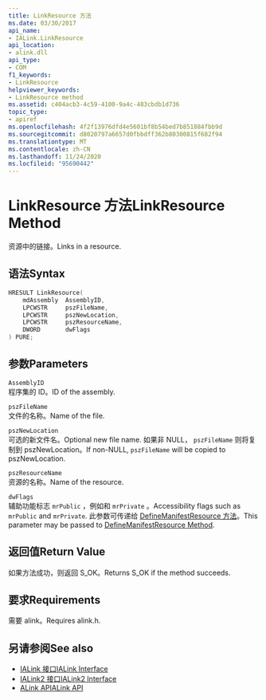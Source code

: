 ```yaml
---
title: LinkResource 方法
ms.date: 03/30/2017
api_name:
- IALink.LinkResource
api_location:
- alink.dll
api_type:
- COM
f1_keywords:
- LinkResource
helpviewer_keywords:
- LinkResource method
ms.assetid: c404acb3-4c59-4100-9a4c-483cbdb1d736
topic_type:
- apiref
ms.openlocfilehash: 4f2f13976dfd4e5601bf8b54bed7b851884fbb9d
ms.sourcegitcommit: d8020797a6657d0fbbdff362b80300815f682f94
ms.translationtype: MT
ms.contentlocale: zh-CN
ms.lasthandoff: 11/24/2020
ms.locfileid: "95690442"
---
```

# <a name="linkresource-method"></a><span data-ttu-id="2e7a8-102">LinkResource 方法</span><span class="sxs-lookup"><span data-stu-id="2e7a8-102">LinkResource Method</span></span>

<span data-ttu-id="2e7a8-103">资源中的链接。</span><span class="sxs-lookup"><span data-stu-id="2e7a8-103">Links in a resource.</span></span>  
  
## <a name="syntax"></a><span data-ttu-id="2e7a8-104">语法</span><span class="sxs-lookup"><span data-stu-id="2e7a8-104">Syntax</span></span>  
  
```cpp  
HRESULT LinkResource(  
    mdAssembly  AssemblyID,  
    LPCWSTR     pszFileName,  
    LPCWSTR     pszNewLocation,  
    LPCWSTR     pszResourceName,  
    DWORD       dwFlags  
) PURE;  
```  
  
## <a name="parameters"></a><span data-ttu-id="2e7a8-105">参数</span><span class="sxs-lookup"><span data-stu-id="2e7a8-105">Parameters</span></span>  

 `AssemblyID`  
 <span data-ttu-id="2e7a8-106">程序集的 ID。</span><span class="sxs-lookup"><span data-stu-id="2e7a8-106">ID of the assembly.</span></span>  
  
 `pszFileName`  
 <span data-ttu-id="2e7a8-107">文件的名称。</span><span class="sxs-lookup"><span data-stu-id="2e7a8-107">Name of the file.</span></span>  
  
 `pszNewLocation`  
 <span data-ttu-id="2e7a8-108">可选的新文件名。</span><span class="sxs-lookup"><span data-stu-id="2e7a8-108">Optional new file name.</span></span> <span data-ttu-id="2e7a8-109">如果非 NULL， `pszFileName` 则将复制到 pszNewLocation。</span><span class="sxs-lookup"><span data-stu-id="2e7a8-109">If non-NULL, `pszFileName` will be copied to pszNewLocation.</span></span>  
  
 `pszResourceName`  
 <span data-ttu-id="2e7a8-110">资源的名称。</span><span class="sxs-lookup"><span data-stu-id="2e7a8-110">Name of the resource.</span></span>  
  
 `dwFlags`  
 <span data-ttu-id="2e7a8-111">辅助功能标志 `mrPublic` ，例如和 `mrPrivate` 。</span><span class="sxs-lookup"><span data-stu-id="2e7a8-111">Accessibility flags such as `mrPublic` and `mrPrivate`.</span></span> <span data-ttu-id="2e7a8-112">此参数可传递给 [DefineManifestResource 方法](../metadata/imetadataassemblyemit-definemanifestresource-method.md)。</span><span class="sxs-lookup"><span data-stu-id="2e7a8-112">This parameter may be passed to [DefineManifestResource Method](../metadata/imetadataassemblyemit-definemanifestresource-method.md).</span></span>  
  
## <a name="return-value"></a><span data-ttu-id="2e7a8-113">返回值</span><span class="sxs-lookup"><span data-stu-id="2e7a8-113">Return Value</span></span>  

 <span data-ttu-id="2e7a8-114">如果方法成功，则返回 S_OK。</span><span class="sxs-lookup"><span data-stu-id="2e7a8-114">Returns S_OK if the method succeeds.</span></span>  
  
## <a name="requirements"></a><span data-ttu-id="2e7a8-115">要求</span><span class="sxs-lookup"><span data-stu-id="2e7a8-115">Requirements</span></span>  

 <span data-ttu-id="2e7a8-116">需要 alink。</span><span class="sxs-lookup"><span data-stu-id="2e7a8-116">Requires alink.h.</span></span>  
  
## <a name="see-also"></a><span data-ttu-id="2e7a8-117">另请参阅</span><span class="sxs-lookup"><span data-stu-id="2e7a8-117">See also</span></span>

- [<span data-ttu-id="2e7a8-118">IALink 接口</span><span class="sxs-lookup"><span data-stu-id="2e7a8-118">IALink Interface</span></span>](ialink-interface.md)
- [<span data-ttu-id="2e7a8-119">IALink2 接口</span><span class="sxs-lookup"><span data-stu-id="2e7a8-119">IALink2 Interface</span></span>](ialink2-interface.md)
- [<span data-ttu-id="2e7a8-120">ALink API</span><span class="sxs-lookup"><span data-stu-id="2e7a8-120">ALink API</span></span>](index.md)
